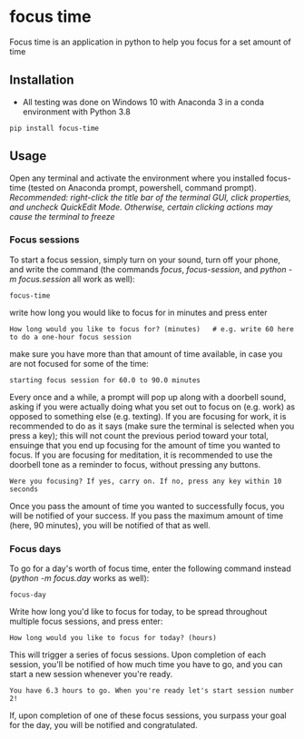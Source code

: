 # focus time

Focus time is an application in python to help you focus for a set amount of time

## Installation

- All testing was done on Windows 10 with Anaconda 3 in a conda environment with Python 3.8
```
pip install focus-time
```


## Usage

Open any terminal and activate  the environment where you installed focus-time (tested on Anaconda prompt, powershell, command prompt). _Recommended: right-click the title bar of the terminal GUI, click properties, and uncheck QuickEdit Mode. Otherwise, certain clicking actions may cause the terminal to freeze_

### Focus sessions
To start a focus session, simply turn on your sound, turn off your phone, and write the command (the commands _focus_, _focus-session_, and _python -m focus.session_ all work as well):
```
focus-time
```
write how long you would like to focus for in minutes and press enter
```
How long would you like to focus for? (minutes)   # e.g. write 60 here to do a one-hour focus session 
```
make sure you have more than that amount of time available, in case you are not focused for some of the time:
```
starting focus session for 60.0 to 90.0 minutes
```
Every once and a while, a prompt will pop up along with a doorbell sound, asking if you were actually doing what you set out to focus on (e.g. work) as opposed to something else (e.g. texting). If you are focusing for work, it is recommended to do as it says (make sure the terminal is selected when you press a key); this will not count the previous period toward your total, ensuinge that you end up focusing for the amount of time you wanted to focus. If you are focusing for meditation, it is recommended to use the doorbell tone as a reminder to focus, without pressing any buttons.
```
Were you focusing? If yes, carry on. If no, press any key within 10 seconds
```
Once you pass the amount of time you wanted to successfully focus, you will be notified of your success. If you pass the maximum amount of time (here, 90 minutes), you will be notified of that as well.

### Focus days

To go for a day's worth of focus time, enter the following command instead (_python -m focus.day_ works as well):
```
focus-day
```
Write how long you'd like to focus for today, to be spread throughout multiple focus sessions, and press enter:
```
How long would you like to focus for today? (hours)
```
This will trigger a series of focus sessions. Upon completion of each session, you'll be notified of how much time you have to go, and you can start a new session whenever you're ready.
```
You have 6.3 hours to go. When you're ready let's start session number 2!
```
If, upon completion of one of these focus sessions, you surpass your goal for the day, you will be notified and congratulated.